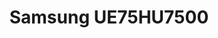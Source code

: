 ---
title: Samsung UE75HU7500
description: Complete review of the **75**-inch 4K UHD TV Samsung UE75HU7500.
featured: false
---